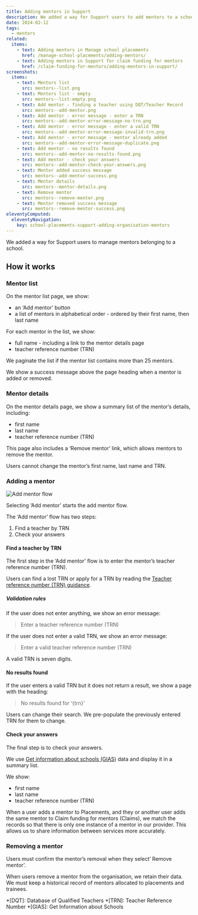 ```yaml
---
title: Adding mentors in Support
description: We added a way for Support users to add mentors to a school
date: 2024-02-12
tags:
  - mentors
related:
  items:
    - text: Adding mentors in Manage school placements
      href: /manage-school-placements/adding-mentors/
    - text: Adding mentors in Support for claim funding for mentors
      href: /claim-funding-for-mentors/adding-mentors-in-support/
screenshots:
  items:
    - text: Mentors list
      src: mentors--list.png
    - text: Mentors list - empty
      src: mentors--list-empty.png
    - text: Add mentor - finding a teacher using DQT/Teacher Record
      src: mentors--add-mentor.png
    - text: Add mentor - error message - enter a TRN
      src: mentors--add-mentor-error-message-no-trn.png
    - text: Add mentor - error message - enter a valid TRN
      src: mentors--add-mentor-error-message-invalid-trn.png
    - text: Add mentor - error message - mentor already added
      src: mentors--add-mentor-error-message-duplicate.png
    - text: Add mentor - no results found
      src: mentors--add-mentor-no-results-found.png
    - text: Add mentor - check your answers
      src: mentors--add-mentor-check-your-answers.png
    - text: Mentor added success message
      src: mentors--add-mentor-success.png
    - text: Mentor details
      src: mentors--mentor-details.png
    - text: Remove mentor
      src: mentors--remove-mentor.png
    - text: Mentor removed success message
      src: mentors--remove-mentor-success.png
eleventyComputed:
  eleventyNavigation:
    key: school-placements-support-adding-organisation-mentors
---
```


We added a way for Support users to manage mentors belonging to a school.

## How it works

### Mentor list

On the mentor list page, we show:

- an ‘Add mentor’ button
- a list of mentors in alphabetical order - ordered by their first name, then last name

For each mentor in the list, we show:

- full name - including a link to the mentor details page
- teacher reference number (TRN)

We paginate the list if the mentor list contains more than 25 mentors.

We show a success message above the page heading when a mentor is added or removed.

### Mentor details

On the mentor details page, we show a summary list of the mentor’s details, including:

- first name
- last name
- teacher reference number (TRN)

This page also includes a ‘Remove mentor’ link, which allows mentors to remove the mentor.

Users cannot change the mentor’s first name, last name and TRN.

### Adding a mentor

![Add mentor flow](add-mentor--flow.png)

Selecting ‘Add mentor’ starts the add mentor flow.

The ‘Add mentor’ flow has two steps:

1. Find a teacher by TRN
2. Check your answers

#### Find a teacher by TRN

The first step in the ‘Add mentor’ flow is to enter the mentor’s teacher reference number (TRN).

Users can find a lost TRN or apply for a TRN by reading the [Teacher reference number (TRN) guidance](https://www.gov.uk/guidance/teacher-reference-number-trn).

##### Validation rules

If the user does not enter anything, we show an error message:

> Enter a teacher reference number (TRN)

If the user does not enter a valid TRN, we show an error message:

> Enter a valid teacher reference number (TRN)

A valid TRN is seven digits.

#### No results found

If the user enters a valid TRN but it does not return a result, we show a page with the heading:

> No results found for ‘{trn}’

Users can change their search. We pre-populate the previously entered TRN for them to change.

#### Check your answers

The final step is to check your answers.

We use [Get information about schools (GIAS)](https://get-information-schools.service.gov.uk/) data and display it in a summary list.

We show:

- first name
- last name
- teacher reference number (TRN)

When a user adds a mentor to Placements, and they or another user adds the same mentor to Claim funding for mentors (Claims), we match the records so that there is only one instance of a mentor in our provider. This allows us to share information between services more accurately.

### Removing a mentor

Users must confirm the mentor’s removal when they select’ Remove mentor’.

When users remove a mentor from the organisation, we retain their data. We must keep a historical record of mentors allocated to placements and trainees.

*[DQT]: Database of Qualified Teachers
*[TRN]: Teacher Reference Number
*[GIAS]: Get Information about Schools
